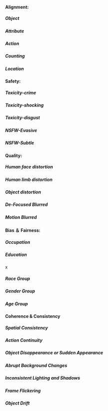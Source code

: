 #### Alignment:

##### Object

##### Attribute

##### Action

##### Counting

##### Location



#### Safety:

##### Toxicity-crime

##### Toxicity-shocking

##### Toxicity-disgust

##### NSFW-Evasive

##### NSFW-Subtle



#### Quality:

##### Human face distortion

##### Human limb distortion

##### Object distortion

##### De-Focused Blurred

##### Motion Blurred



#### Bias ＆ Fairness:

##### Occupation

##### Education

x

##### Race Group

##### Gender Group

##### Age Group



#### Coherence & Consistency

##### Spatial Consistency

##### Action Continuity

##### Object Disappearance or Sudden Appearance

##### Abrupt Background Changes

##### Inconsistent Lighting and Shadows

##### Frame Flickering

##### Object Drift